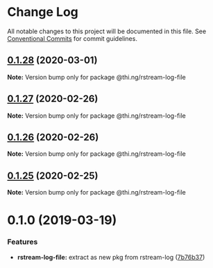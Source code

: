 # Change Log

All notable changes to this project will be documented in this file.
See [Conventional Commits](https://conventionalcommits.org) for commit guidelines.

## [0.1.28](https://github.com/thi-ng/umbrella/compare/@thi.ng/rstream-log-file@0.1.27...@thi.ng/rstream-log-file@0.1.28) (2020-03-01)

**Note:** Version bump only for package @thi.ng/rstream-log-file





## [0.1.27](https://github.com/thi-ng/umbrella/compare/@thi.ng/rstream-log-file@0.1.26...@thi.ng/rstream-log-file@0.1.27) (2020-02-26)

**Note:** Version bump only for package @thi.ng/rstream-log-file





## [0.1.26](https://github.com/thi-ng/umbrella/compare/@thi.ng/rstream-log-file@0.1.25...@thi.ng/rstream-log-file@0.1.26) (2020-02-26)

**Note:** Version bump only for package @thi.ng/rstream-log-file





## [0.1.25](https://github.com/thi-ng/umbrella/compare/@thi.ng/rstream-log-file@0.1.24...@thi.ng/rstream-log-file@0.1.25) (2020-02-25)

**Note:** Version bump only for package @thi.ng/rstream-log-file





# 0.1.0 (2019-03-19)

### Features

* **rstream-log-file:** extract as new pkg from rstream-log ([7b76b37](https://github.com/thi-ng/umbrella/commit/7b76b37))
